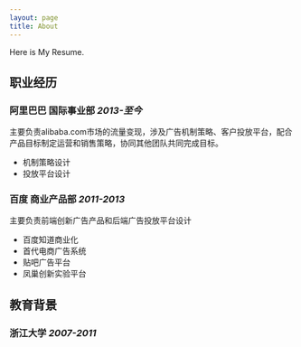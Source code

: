 ```yaml
---
layout: page
title: About
---
```


Here is My Resume.

## **职业经历**

### 阿里巴巴 国际事业部 *2013-至今*

主要负责alibaba.com市场的流量变现，涉及广告机制策略、客户投放平台，配合产品目标制定运营和销售策略，协同其他团队共同完成目标。  

* 机制策略设计  
* 投放平台设计

### 百度 商业产品部 *2011-2013*

主要负责前端创新广告产品和后端广告投放平台设计  

* 百度知道商业化
* 首代电商广告系统
* 贴吧广告平台
* 凤巢创新实验平台

## **教育背景**

### 浙江大学 *2007-2011*

